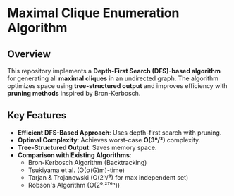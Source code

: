 # Maximal Clique Enumeration Algorithm

## Overview
This repository implements a **Depth-First Search (DFS)-based algorithm** for generating all **maximal cliques** in an undirected graph. The algorithm optimizes space using **tree-structured output** and improves efficiency with **pruning methods** inspired by Bron-Kerbosch.

## Key Features
- **Efficient DFS-Based Approach**: Uses depth-first search with pruning.
- **Optimal Complexity**: Achieves worst-case **O(3ⁿ/³)** complexity.
- **Tree-Structured Output**: Saves memory space.
- **Comparison with Existing Algorithms**:
  - Bron-Kerbosch Algorithm (Backtracking)
  - Tsukiyama et al. (O(α(G)m)-time)
  - Tarjan & Trojanowski (O(2ⁿ/³) for max independent set)
  - Robson's Algorithm (O(2⁰·²⁷⁶ⁿ))
